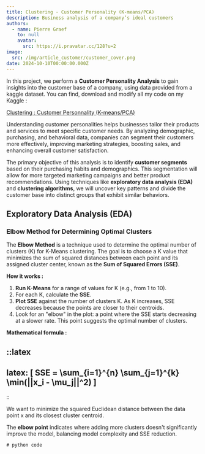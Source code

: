```yaml
---
title: Clustering - Customer Personality (K-means/PCA)
description: Business analysis of a company’s ideal customers
authors:
  - name: Pierre Graef
    to: null
    avatar:
      src: https://i.pravatar.cc/128?u=2
image:
  src: /img/article_customer/customer_cover.png
date: 2024-10-10T00:00:00.000Z
---
```


In this project, we perform a **Customer Personality Analysis** to gain insights into the customer base of a company, using data provided from a kaggle dataset. You can find, download and modify all my code on my Kaggle :

[Clustering :  Customer Personnality (K-means/PCA)](https://www.kaggle.com/code/pierregraef/clustering-customer-personnality-k-means-pca/notebook)

Understanding customer personalities helps businesses tailor their products and services to meet specific customer needs. By analyzing demographic, purchasing, and behavioral data, companies can segment their customers more effectively, improving marketing strategies, boosting sales, and enhancing overall customer satisfaction.

The primary objective of this analysis is to identify **customer segments** based on their purchasing habits and demographics. This segmentation will allow for more targeted marketing campaigns and better product recommendations. Using techniques like **exploratory data analysis (EDA)** and **clustering algorithms**, we will uncover key patterns and divide the customer base into distinct groups that exhibit similar behaviors.

## Exploratory Data Analysis (EDA)

### Elbow Method for Determining Optimal Clusters

The **Elbow Method** is a technique used to determine the optimal number of clusters (K) for K-Means clustering. The goal is to choose a K value that minimizes the sum of squared distances between each point and its assigned cluster center, known as the **Sum of Squared Errors (SSE)**.

**How it works :**

1. **Run K-Means** for a range of values for K (e.g., from 1 to 10).
2. For each K, calculate the **SSE**.
3. **Plot SSE** against the number of clusters K. As K increases, SSE decreases because the points are closer to their centroids.
4. Look for an "elbow" in the plot: a point where the SSE starts decreasing at a slower rate. This point suggests the optimal number of clusters.

**Mathematical formula :**

::latex
---
latex: \[ SSE = \sum_{i=1}^{n} \sum_{j=1}^{k} \min(||x_i - \mu_j||^2) \]
---
::

We want to minimize the squared Euclidean distance between the data point x and its closest cluster centroid.

The **elbow point** indicates where adding more clusters doesn't significantly improve the model, balancing model complexity and SSE reduction.

```js
# python code
```

####
